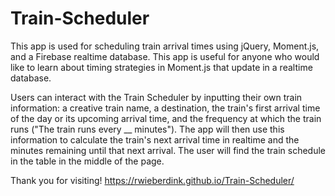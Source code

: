 # Train-Scheduler

This app is used for scheduling train arrival times using jQuery, Moment.js, and a Firebase realtime database. This app is useful for anyone who would like to learn about timing strategies in Moment.js that update in a realtime database. 

Users can interact with the Train Scheduler by inputting their own train information: a creative train name, a destination, the train's first arrival time of the day or its upcoming arrival time, and the frequency at which the train runs ("The train runs every __ minutes"). The app will then use this information to calculate the train's next arrival time in realtime and the minutes remaining until that next arrival. The user will find the train schedule in the table in the middle of the page.

Thank you for visiting!
https://rwieberdink.github.io/Train-Scheduler/
